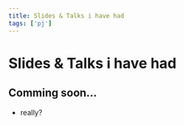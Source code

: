 ```yaml
--- 
title: Slides & Talks i have had
tags: ['pj']
---
```


# Slides & Talks i have had

## Comming soon...

* really?
